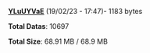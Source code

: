 [**YLuUYVaE**](/data/YLuUYVaE.txt) (19/02/23 - 17:47)- 1183 bytes

**Total Datas**: 10697

**Total Size**: 68.91 MB / 68.9 MB